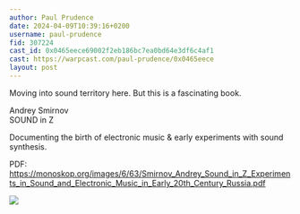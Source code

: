 ```yaml
---
author: Paul Prudence
date: 2024-04-09T10:39:16+0200
username: paul-prudence
fid: 307224
cast_id: 0x0465eece69002f2eb186bc7ea0bd64e3df6c4af1
cast: https://warpcast.com/paul-prudence/0x0465eece
layout: post
---
```

Moving into sound territory here. But this is a fascinating book.  
  
Andrey Smirnov  
SOUND in Z  
  
Documenting the birth of electronic music & early experiments with sound synthesis.   
  
PDF:  
https://monoskop.org/images/6/63/Smirnov_Andrey_Sound_in_Z_Experiments_in_Sound_and_Electronic_Music_in_Early_20th_Century_Russia.pdf  

![](https://imagedelivery.net/BXluQx4ige9GuW0Ia56BHw/dd32a82f-7ae8-47fb-d850-9526e5f12000/original)